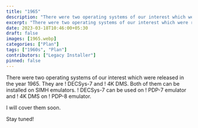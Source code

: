 ```yaml
---
title: "1965"
description: "There were two operating systems of our interest which were released in the year 1965. They are ! DECSys-7 and ! 4K DMS."
excerpt: "There were two operating systems of our interest which were released in the year 1965. They are ! DECSys-7 and ! 4k DMS."
date: 2023-03-18T10:46:00+05:30
draft: false
images: [1965.webp]
categories: ["Plan"]
tags: ["1960s", "Plan"]
contributors: ["Legacy Installer"]
pinned: false
---
```


There were two operating systems of our interest which were released in the year 1965. They are ! DECSys-7 and ! 4K DMS. Both of them can be installed on SIMH emulators. ! DECSys-7 can be used on ! PDP-7 emulator and ! 4K DMS on ! PDP-8 emulator.

I will cover them soon.

Stay tuned!